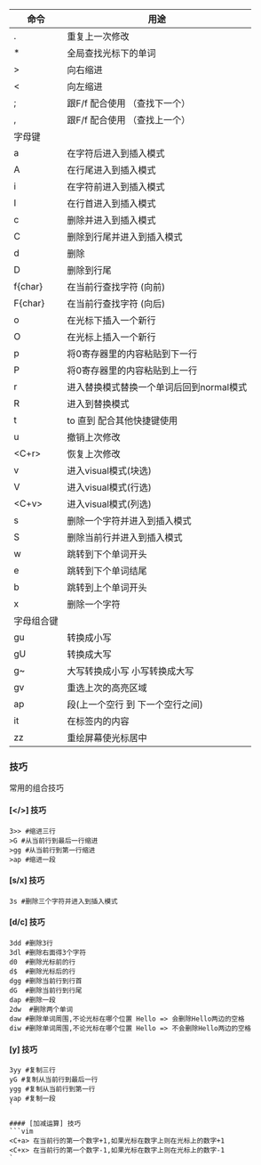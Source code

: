 | 命令          | 用途          |
| ------------- | ------------- |
| .             | 重复上一次修改 |
| *             | 全局查找光标下的单词 |
| >             | 向右缩进      | 
| <             | 向左缩进      |
| ;             | 跟F/f 配合使用 （查找下一个）|
| ,             | 跟F/f 配合使用 （查找上一个）|
| 字母键         | 
| a             | 在字符后进入到插入模式       |
| A             | 在行尾进入到插入模式       |
| i             | 在字符前进入到插入模式       |
| I             | 在行首进入到插入模式       |
| c             | 删除并进入到插入模式         |
| C             | 删除到行尾并进入到插入模式         |
| d             | 删除         |
| D             | 删除到行尾         |
| f{char}       | 在当前行查找字符 (向前)|
| F{char}       | 在当前行查找字符 (向后)|
| o             | 在光标下插入一个新行         |
| O             | 在光标上插入一个新行         |
| p             | 将0寄存器里的内容粘贴到下一行         |
| P             | 将0寄存器里的内容粘贴到上一行         |
| r             | 进入替换模式替换一个单词后回到normal模式 |
| R             | 进入到替换模式 |
| t             | to 直到 配合其他快捷键使用 |
| u             | 撤销上次修改  |
| <C+r>         | 恢复上次修改  |
| v             | 进入visual模式(块选)  |
| V             | 进入visual模式(行选)  |
| <C+v>         | 进入visual模式(列选)  |
| s             | 删除一个字符并进入到插入模式  |
| S             | 删除当前行并进入到插入模式  |
| w             | 跳转到下个单词开头 |
| e             | 跳转到下个单词结尾 |
| b             | 跳转到上个单词开头 |
| x             | 删除一个字符  |
| 字母组合键         | 
| gu             | 转换成小写  |
| gU             | 转换成大写  |
| g~             | 大写转换成小写 小写转换成大写  |
| gv             | 重选上次的高亮区域|
| ap             | 段(上一个空行 到 下一个空行之间)  |
| it             | 在标签内的内容 |
| zz             | 重绘屏幕使光标居中 |

### 技巧
常用的组合技巧
#### [</>] 技巧
```vim
3>> #缩进三行
>G #从当前行到最后一行缩进
>gg #从当前行到第一行缩进
>ap #缩进一段
```
#### [s/x] 技巧
```vim
3s #删除三个字符并进入到插入模式
```
#### [d/c] 技巧
```vim
3dd #删除3行
3dl #删除右面得3个字符
d0  #删除光标前的行
d$  #删除光标后的行
dgg #删除当前行到行首
dG  #删除当前行到行尾
dap #删除一段
2dw  #删除两个单词
daw #删除单词周围,不论光标在哪个位置 Hello => 会删除Hello两边的空格
diw #删除单词周围,不论光标在哪个位置 Hello => 不会删除Hello两边的空格
```
#### [y] 技巧
```vim
3yy #复制三行
yG #复制从当前行到最后一行
ygg #复制从当前行到第一行
yap #复制一段
`

#### [加减运算] 技巧
```vim
<C+a> 在当前行的第一个数字+1,如果光标在数字上则在光标上的数字+1
<C+x> 在当前行的第一个数字-1,如果光标在数字上则在光标上的数字-1
`